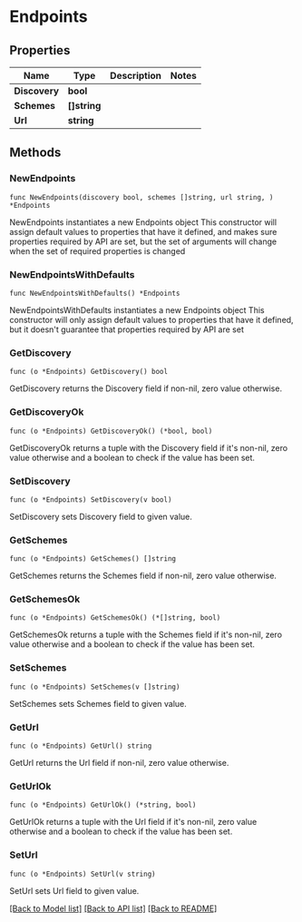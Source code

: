 # Endpoints

## Properties

Name | Type | Description | Notes
------------ | ------------- | ------------- | -------------
**Discovery** | **bool** |  | 
**Schemes** | **[]string** |  | 
**Url** | **string** |  | 

## Methods

### NewEndpoints

`func NewEndpoints(discovery bool, schemes []string, url string, ) *Endpoints`

NewEndpoints instantiates a new Endpoints object
This constructor will assign default values to properties that have it defined,
and makes sure properties required by API are set, but the set of arguments
will change when the set of required properties is changed

### NewEndpointsWithDefaults

`func NewEndpointsWithDefaults() *Endpoints`

NewEndpointsWithDefaults instantiates a new Endpoints object
This constructor will only assign default values to properties that have it defined,
but it doesn't guarantee that properties required by API are set

### GetDiscovery

`func (o *Endpoints) GetDiscovery() bool`

GetDiscovery returns the Discovery field if non-nil, zero value otherwise.

### GetDiscoveryOk

`func (o *Endpoints) GetDiscoveryOk() (*bool, bool)`

GetDiscoveryOk returns a tuple with the Discovery field if it's non-nil, zero value otherwise
and a boolean to check if the value has been set.

### SetDiscovery

`func (o *Endpoints) SetDiscovery(v bool)`

SetDiscovery sets Discovery field to given value.


### GetSchemes

`func (o *Endpoints) GetSchemes() []string`

GetSchemes returns the Schemes field if non-nil, zero value otherwise.

### GetSchemesOk

`func (o *Endpoints) GetSchemesOk() (*[]string, bool)`

GetSchemesOk returns a tuple with the Schemes field if it's non-nil, zero value otherwise
and a boolean to check if the value has been set.

### SetSchemes

`func (o *Endpoints) SetSchemes(v []string)`

SetSchemes sets Schemes field to given value.


### GetUrl

`func (o *Endpoints) GetUrl() string`

GetUrl returns the Url field if non-nil, zero value otherwise.

### GetUrlOk

`func (o *Endpoints) GetUrlOk() (*string, bool)`

GetUrlOk returns a tuple with the Url field if it's non-nil, zero value otherwise
and a boolean to check if the value has been set.

### SetUrl

`func (o *Endpoints) SetUrl(v string)`

SetUrl sets Url field to given value.



[[Back to Model list]](../README.md#documentation-for-models) [[Back to API list]](../README.md#documentation-for-api-endpoints) [[Back to README]](../README.md)


